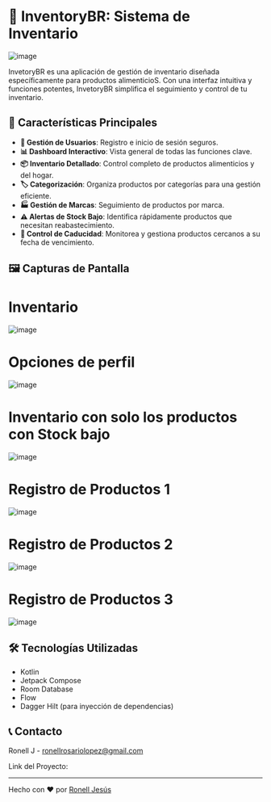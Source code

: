 # 🛒 InventoryBR: Sistema de Inventario

![image](https://github.com/user-attachments/assets/ce446277-eb32-482c-8715-2ea6931a925c)


InvetoryBR es una aplicación de gestión de inventario diseñada específicamente para productos alimenticioS. Con una interfaz intuitiva y funciones potentes, InvetoryBR simplifica el seguimiento y control de tu inventario.

## 🌟 Características Principales

- **👤 Gestión de Usuarios**: Registro e inicio de sesión seguros.
- **📊 Dashboard Interactivo**: Vista general de todas las funciones clave.
- **📦 Inventario Detallado**: Control completo de productos alimenticios y del hogar.
- **🏷️ Categorización**: Organiza productos por categorías para una gestión eficiente.
- **🏭 Gestión de Marcas**: Seguimiento de productos por marca.
- **⚠️ Alertas de Stock Bajo**: Identifica rápidamente productos que necesitan reabastecimiento.
- **📅 Control de Caducidad**: Monitorea y gestiona productos cercanos a su fecha de vencimiento.

## 🖼️ Capturas de Pantalla

# Inventario

![image](https://github.com/user-attachments/assets/a674a031-01ca-4d26-b1bf-2dbb6d10ed82)


# Opciones de perfil

![image](https://github.com/user-attachments/assets/4d5ac787-e02a-45b8-9767-e63250e9697b)



# Inventario con solo los productos con Stock bajo
![image](https://github.com/user-attachments/assets/23f2ca6c-0e34-437e-a213-6f8330f2d314)


# Registro de Productos 1
![image](https://github.com/user-attachments/assets/818f726c-76d6-46e0-8c03-e03a979947fb)


# Registro de Productos 2
![image](https://github.com/user-attachments/assets/a9c50885-1001-4166-b05c-3abf8f6ce7b1)


# Registro de Productos 3
![image](https://github.com/user-attachments/assets/997e5c83-fb39-4584-a7fb-933397c444cf)



## 🛠️ Tecnologías Utilizadas

- Kotlin
- Jetpack Compose
- Room Database
- Flow
- Dagger Hilt (para inyección de dependencias)

## 📞 Contacto

Ronell J - ronellrosariolopez@gmail.com

Link del Proyecto: 

---

Hecho con ❤️ por [Ronell Jesús](https://github.com/Rnl5/)
